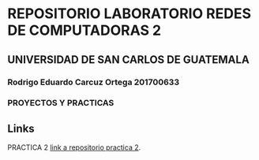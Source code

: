 # REPOSITORIO LABORATORIO REDES DE COMPUTADORAS 2


## UNIVERSIDAD DE SAN CARLOS DE GUATEMALA
### Rodrigo Eduardo Carcuz Ortega 201700633

### PROYECTOS Y PRACTICAS 


## Links

PRACTICA 2 [link a repositorio practica 2](https://github.com/carcuz789/REDES2_201700633/tree/main/PRACTICA_2).

